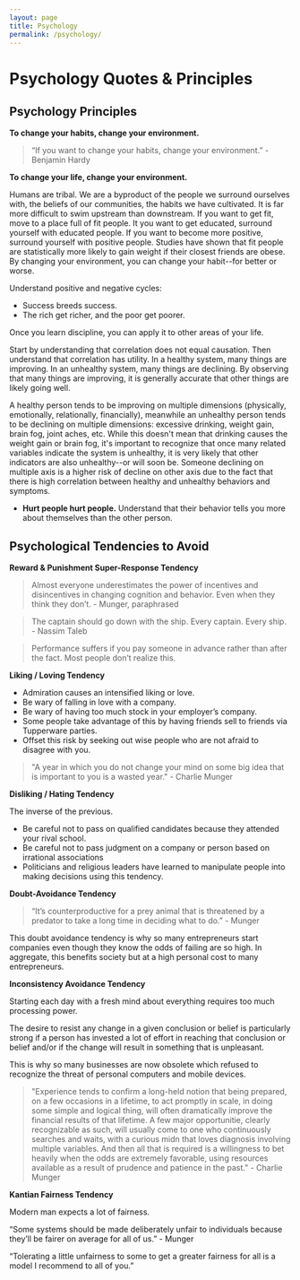 ```yaml
---
layout: page
title: Psychology
permalink: /psychology/
---
```


# Psychology Quotes & Principles

## Psychology Principles

**To change your habits, change your environment.**

> “If you want to change your habits, change your environment.” - Benjamin Hardy

**To change your life, change your environment.**

Humans are tribal. We are a byproduct of the people we surround ourselves with, the beliefs of our communities, the habits we have cultivated. It is far more difficult to swim upstream than downstream. If you want to get fit, move to a place full of fit people. It you want to get educated, surround yourself with educated people. If you want to become more positive, surround yourself with positive people. Studies have shown that fit people are statistically more likely to gain weight if their closest friends are obese. By changing your environment, you can change your habit--for better or worse.

Understand positive and negative cycles:

- Success breeds success.
- The rich get richer, and the poor get poorer.

Once you learn discipline, you can apply it to other areas of your life.

Start by understanding that correlation does not equal causation. Then understand that correlation has utility. In a healthy system, many things are improving. In an unhealthy system, many things are declining. By observing that many things are improving, it is generally accurate that other things are likely going well.

A healthy person tends to be improving on multiple dimensions (physically, emotionally, relationally, financially), meanwhile an unhealthy person tends to be declining on multiple dimensions: excessive drinking, weight gain, brain fog, joint aches, etc. While this doesn't mean that drinking causes the weight gain or brain fog, it's important to recognize that once many related variables indicate the system is unhealthy, it is very likely that other indicators are also unhealthy--or will soon be. Someone declining on multiple axis is a higher risk of decline on other axis due to the fact that there is high correlation between healthy and unhealthy behaviors and symptoms.

- **Hurt people hurt people.** Understand that their behavior tells you more about themselves than the other person.

## Psychological Tendencies to Avoid

**Reward & Punishment Super-Response Tendency**

> Almost everyone underestimates the power of incentives and disincentives in changing cognition and behavior. Even when they think they don’t. - Munger, paraphrased

> The captain should go down with the ship. Every captain. Every ship. - Nassim Taleb

> Performance suffers if you pay someone in advance rather than after the fact. Most people don’t realize this.

**Liking / Loving Tendency**

- Admiration causes an intensified liking or love.
- Be wary of falling in love with a company.
- Be wary of having too much stock in your employer’s company.
- Some people take advantage of this by having friends sell to friends via Tupperware parties.
- Offset this risk by seeking out wise people who are not afraid to disagree with you.

> "A year in which you do not change your mind on some big idea that is important to you is a wasted year." - Charlie Munger

**Disliking / Hating Tendency**

The inverse of the previous.

- Be careful not to pass on qualified candidates because they attended your rival school.
- Be careful not to pass judgment on a company or person based on irrational associations
- Politicians and religious leaders have learned to manipulate people into making decisions using this tendency.

**Doubt-Avoidance Tendency**

> “It’s counterproductive for a prey animal that is threatened by a predator to take a long time in deciding what to do.” - Munger

This doubt avoidance tendency is why so many entrepreneurs start companies even though they know the odds of failing are so high. In aggregate, this benefits society but at a high personal cost to many entrepreneurs.

**Inconsistency Avoidance Tendency**

Starting each day with a fresh mind about everything requires too much processing power.

The desire to resist any change in a given conclusion or belief is particularly strong if a person has invested a lot of effort in reaching that conclusion or belief and/or if the change will result in something that is unpleasant.

This is why so many businesses are now obsolete which refused to recognize the threat of personal computers and mobile devices.

> "Experience tends to confirm a long-held notion that being prepared, on a few occasions in a lifetime, to act promptly in scale, in doing some simple and logical thing, will often dramatically improve the financial results of that lifetime. A few major opportunitie, clearly recognizable as such, will usually come to one who continuously searches and waits, with a curious midn that loves diagnosis involving multiple variables. And then all that is required is a willingness to bet heavily when the odds are extremely favorable, using resources available as a result of prudence and patience in the past." - Charlie Munger

**Kantian Fairness Tendency**

Modern man expects a lot of fairness.

“Some systems should be made deliberately unfair to individuals because they’ll be fairer on average for all of us.” - Munger

“Tolerating a little unfairness to some to get a greater fairness for all is a model I recommend to all of you.”
